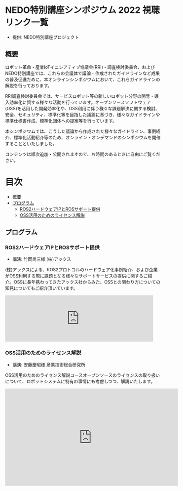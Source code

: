 ﻿---
layout: page
---
# NEDO特別講座シンポジウム 2022 視聴リンク一覧

* 提供: NEDO特別講座プロジェクト

## 概要
ロボット革命・産業IoTイニシアティブ協議会(RRI)・調査検討委員会、およびNEDO特別講座では、これらの会議体で議論・作成されたガイドラインなど成果の普及促進ために、本オンラインシンポジウムにおいて、これらガイドラインの解説を行っております。

RRI調査検討委員会では、サービスロボット等の新しいロボット分野の開発・導入効率化に資する様々な活動を行っています。オープンソースソフトウェア(OSS)を活用した開発効率化や、OSS利用に伴う様々な課題解決に関する検討、安全、セキュリティ、標準化等を目指した議論に基づき、様々なガイドラインや標準仕様書作成、標準化団体への提案等を行っています。

本シンポジウムでは、こうした議論から作成された様々なガイドライン、事例紹介、標準化活動紹介等のため、オンライン・オンデマンドのシンポジウムを開催することといたしました。

コンテンツは順次追加・公開されますので、お時間のあるときに自由にご覧ください。


# 目次

<!-- TOC -->

- [概要](#概要)
- [プログラム](#プログラム)
    - [ROS2ハードウェアIPとROSサポート提供](#ros2ハードウェアipとrosサポート提供)
    - [OSS活用のためのライセンス解説](#oss活用のためのライセンス解説)

<!-- /TOC -->

## プログラム

### ROS2ハードウェアIPとROSサポート提供

- 講演: 竹岡尚三様 (株)アックス

(株)アックスによる、ROS2プロトコルのハードウェア化事例紹介、および企業がOSS利用する際に課題となる様々なサポートサービスの提供に関するご紹介。OSSに長年携わってきたアックス社からみた、OSSとの関わり方についての知見についてもご紹介頂いています。

<iframe width="480"
src="https://www.youtube.com/embed/GR9N9mS95WQ" title="YouTube video player" frameborder="0" allow="accelerometer; autoplay; clipboard-write; encrypted-media; gyroscope; picture-in-picture" allowfullscreen></iframe>

### OSS活用のためのライセンス解説

- 講演: 安藤慶昭様 産業技術総合研究所

OSS活用のためのライセンス解説コースオープンソースのライセンスの取り扱いについて、ロボットシステムに特有の事情にも考慮しつつ、解説いたします。

<iframe width="560" height="315" src="https://www.youtube.com/embed/k_LlKQS6GEo" title="YouTube video player" frameborder="0" allow="accelerometer; autoplay; clipboard-write; encrypted-media; gyroscope; picture-in-picture" allowfullscreen></iframe>



